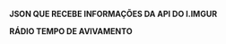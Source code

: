 

<b><span style="color: text-decoration: underline;">JSON QUE RECEBE INFORMAÇÕES DA API DO I.IMGUR</span></b>

<p><b>RÁDIO TEMPO DE AVIVAMENTO</b</p>
